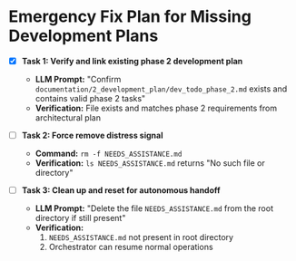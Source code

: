 # Emergency Fix Plan for Missing Development Plans

- [x] **Task 1: Verify and link existing phase 2 development plan**
    - **LLM Prompt:** "Confirm `documentation/2_development_plan/dev_todo_phase_2.md` exists and contains valid phase 2 tasks"
    - **Verification:** File exists and matches phase 2 requirements from architectural plan

- [ ] **Task 2: Force remove distress signal**
    - **Command:** `rm -f NEEDS_ASSISTANCE.md`
    - **Verification:** `ls NEEDS_ASSISTANCE.md` returns "No such file or directory"

- [ ] **Task 3: Clean up and reset for autonomous handoff**
    - **LLM Prompt:** "Delete the file `NEEDS_ASSISTANCE.md` from the root directory if still present"
    - **Verification:** 
        1. `NEEDS_ASSISTANCE.md` not present in root directory
        2. Orchestrator can resume normal operations